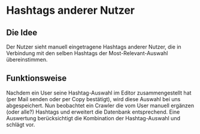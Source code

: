 # Hashtags anderer Nutzer

## Die Idee

Der Nutzer sieht manuell eingetragene Hashtags anderer Nutzer, die in Verbindung mit den selben Hashtags der Most-Relevant-Auswahl übereinstimmen.

## Funktionsweise

Nachdem ein User seine Hashtag-Auswahl im Editor zusammengestellt hat (per Mail senden oder per Copy bestätigt), wird diese Auswahl bei uns abgespeichert. Nun beobachtet ein Crawler die vom User manuell ergänzen (oder alle?) Hashtags und erweitert die Datenbank entsprechend. Eine Auswertung berücksichtigt die Kombination der Hashtag-Auswahl und schlägt vor.